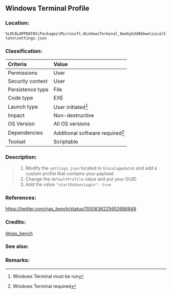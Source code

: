 ## Windows Terminal Profile <!-- general "title" of the persistence. Good to be unique. -->
<!-- separate sections by two empty lines -->
<!-- do not remove empty sections  -->


### Location: <!-- where to find it -->
`%LOCALAPPDATA%\Packages\Microsoft.WindowsTerminal_8wekyb3d8bbwe\LocalState\settings.json`


### Classification: <!-- see "how it works" document. Empty lime must go next. -->

|Criteria|Value|
|:---|:---|
|Permissions|User|
|Security context| User |
|Persistence type| File |
|Code type|EXE|
|Launch type|User initiated[^1]|
|Impact|Non-destructive|
|OS Version|All OS versions|
|Dependencies|Additional software required[^2]|
|Toolset|Scriptable|


### Description:<!-- add two EOLs or two spaces at the end of line to create a line break -->
> 1. Modify the `settings.json` located in `%localappdata%` and add a custom profile that contains your payload
> 1. Change the `defaultProfile` value and put your GUID 
> 1. Add the value `"startOnUserLogin": true`

### References: <!-- use <...> or [abc](https://...) syntax. Prepend with "- " when more than one -->
<https://twitter.com/nas_bench/status/1550836225652686848>


### Credits: <!-- use [abc](https://...) syntax. Prepend with "- " when more than one. -->
[@nas_bench](https://twitter.com/nas_bench)

### See also: <!-- if refering to the same repo, use [Name](file.md) syntax. -->
<!-- prepend with "- " if more than one -->


### Remarks: <!-- see the usage in the "classification" section. Use only 1:1 references i.e. not refering to the same footnote from two different places -->
[^1]: Windows Terminal must be run
[^2]: Windows Terminal required


